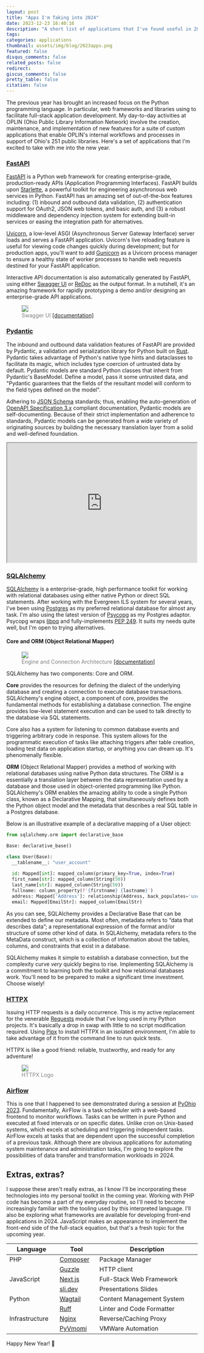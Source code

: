 ```yaml
---
layout: post
title: "Apps I'm Taking into 2024"
date: 2023-12-23 16:40:16
description: "A short list of applications that I've found useful in 2023."
tags: 
categories: applications
thumbnail: assets/img/blog/2023apps.png
featured: false
disqus_comments: false
related_posts: false
redirect:
giscus_comments: false
pretty_table: false
citation: false
---
```


The previous year has brought an increased focus on the Python programming language. In particular, web frameworks and 
libraries using to facilitate full-stack application development. My day-to-day activities at OPLIN (Ohio Public 
Library Information Network) involve the creation, maintenance, and implementation of new features for a suite of 
custom applications that enable OPLIN's internal workflows and processes in support of Ohio's 251 public libraries. 
Here's a set of applications that I'm excited to take with me into the new year.

### [FastAPI](https://fastapi.tiangolo.com/)

[FastAPI](https://fastapi.tiangolo.com/) is a Python web framework for creating enterprise-grade, production-ready APIs (Application Programming 
Interfaces). FastAPI builds upon [Starlette](https://www.starlette.io/), a powerful toolkit for engineering asynchronous
web services in Python. FastAPI has an amazing set of out-of-the-box features including: (1) inbound and outbound data 
validation, (2) authentication support for OAuth2, JSON web tokens, and basic auth, and (3) a robust middleware and 
dependency injection system for extending built-in services or easing the integration path for alternatives.

[Uvicorn](https://www.uvicorn.org/), a low-level ASGI (Asynchronous Server Gateway Interface) server loads and serves 
a FastAPI application. Uvicorn's live reloading feature is useful for viewing code changes quickly during development; 
but for production apps, you'll want to add [Gunicorn](https://gunicorn.org/) as a Uvicorn process manager to ensure a 
healthy state of worker processes to handle web requests destined for your FastAPI application.

Interactive API documentation is also automatically generated by FastAPI, using either [Swagger UI](https://swagger.io/tools/swagger-ui/)
or [ReDoc](https://redocly.com/docs/redoc/) as the output format. In a nutshell, it's an amazing framework for rapidly 
prototyping a demo and/or designing an enterprise-grade API applications.

<figure>
  <img style="border: 1px solid #bfbfbf;" src="swagger.png">
  <figcaption style="color:grey;">Swagger UI <a href="https://swagger.io/tools/swagger-ui/">[documentation]</a></figcaption>
</figure>

### [Pydantic](https://docs.pydantic.dev/latest/)

The inbound and outbound data validation features of FastAPI are provided by Pydantic, a validation and serialization 
library for Python built on [Rust](https://www.rust-lang.org/). Pydantic takes advantage of Python's native type hints 
and dataclasses to facilitate its magic, which includes type coercion of untrusted data by default. Pydantic models 
are standard Python classes that inherit from Pydantic's BaseModel. Define a model, pass it some untrusted data, and 
"Pydantic guarantees that the fields of the resultant model will conform to the field types defined on the model".

Adhering to [JSON Schema](https://json-schema.org/specification) standards; thus, enabling the auto-generation of 
[OpenAPI Specification 3.x](https://spec.openapis.org/oas/latest.html) compliant documentation, Pydantic models are 
self-documenting. Because of their strict implementation and adherence to standards, Pydantic models can be generated 
from a wide variety of originating sources by building the necessary translation layer from a solid and well-defined 
foundation.

<div style="width:100%; display: flex; justify-content: center;">
  <iframe width="560" height="315" src="https://www.youtube.com/embed/aHv7-6WIxNM?si=t9Ysls5f9uHpnwz0"
  allow="accelerometer; autoplay; clipboard-write; encrypted-media; gyroscope; picture-in-picture; web-share" 
  allowfullscreen>
  </iframe>
</div>

### [SQLAlchemy](https://www.sqlalchemy.org/)

[SQLAlchemy](https://www.sqlalchemy.org/) is a enterprise-grade, high performance toolkit for working with relational databases using either 
native Python or direct SQL statements. After working with the Evergreen ILS system for several 
years, I've been using [Postgres](https://www.postgresql.org/) as my preferred relational database for almost any task. I'm also using the
latest version of [Psycopg](https://www.psycopg.org/) as my Postgres adaptor. Psycopg wraps [libpq](https://www.postgresql.org/docs/current/libpq.html) and fully-implements [PEP 249](https://peps.python.org/pep-0249/).
It suits my needs quite well, but I'm open to trying alternatives. 

#### Core and ORM (Object Relational Mapper)

<figure>
  <img style="border: 1px solid #bfbfbf;" src="sqla_engine_arch.png">
  <figcaption style="color:grey;">Engine and Connection Architecture <a href="https://docs.sqlalchemy.org/en/20/core/engines.html">[documentation]</a></figcaption>
</figure>

SQLAlchemy has two components: Core and ORM.

**Core** provides the resources for defining the dialect of the underlying database and creating a connection to execute
database transactions. SQLAlchemy's engine object, a component of core, provides the fundamental methods for 
establishing a database connection. The engine provides low-level statement execution and can be used to talk directly 
to the database via SQL statements.

Core also has a system for listening to common database events and triggering arbitrary code in response. This system 
allows for the programmatic execution of tasks like attaching triggers after table creation, loading test data on 
application startup, or anything you can dream up. It's phenomenally flexible.

**ORM** (Object Relational Mapper) provides a method of working with relational databases using native Python data 
structures. The ORM is a essentially a translation layer between the data representation used by a database and those 
used in object-oriented programming like Python. SQLAlchemy's ORM enables the amazing ability to code a single Python 
class, known as a Declarative Mapping, that simultaneously defines both the Python object model and the metadata that 
describes a real SQL table in a Postgres database.

Below is an illustrative example of a declarative mapping of a User object:

```python
from sqlalchemy.orm import declarative_base

Base: declarative_base()

class User(Base):
  __tablename__: "user_account"
  
  id: Mapped[int]: mapped_column(primary_key=True, index=True)
  first_name[str]: mapped_column(String(50))
  last_name[str]: mapped_column(String(50))
  fullname: column_property(f'{firstname} {lastname}')
  address: Mapped['Address']: relationship(Address, back_populates='user')
  email: Mapped[EmailStr]: mapped_column(EmailStr)
```

As you can see, SQLAlchemy provides a Declarative Base that can be extended to define our metadata. Most often, metadata 
refers to “data that describes data”; a representational expression of the format and/or structure of some other kind 
of data. In SQLAlchemy, metadata refers to the MetaData construct, which is a collection of information about the 
tables, columns, and constraints that exist in a database.

SQLAlchemy makes it simple to establish a database connection, but the complexity curve *very* quickly begins to rise.
Implementing SQLAlchemy is a commitment to learning both the toolkit and how relational databases work. You'll need to 
be prepared to make a significant time investment. Choose wisely!

### [HTTPX](https://www.python-httpx.org/)

Issuing HTTP requests is a daily occurrence. This is my active replacement for the venerable 
[Requests](https://requests.readthedocs.io/en/latest/) module that I've long used in my Python projects. It's 
basically a drop in swap with little to no script modification required. Using [Pipx](https://pipx.pypa.io/stable/) 
to install HTTPX in an isolated environment, I'm able to take advantage of it from the command line to run quick tests. 

HTTPX is like a good friend: reliable, trustworthy, and ready for any adventure! 

<figure>
  <img style="border: 1px solid #bfbfbf;" src="butterfly.png">
  <figcaption style="color:grey;">HTTPX Logo</figcaption>
</figure>

### [Airflow](https://airflow.apache.org/)

This is one that I happened to see demonstrated during a session at [PyOhio 2023](https://www.pyohio.org/2023). Fundamentally, AirFlow is a 
task scheduler with a web-based frontend to monitor workflows. Tasks can be written in pure Python and executed at 
fixed intervals or on specific dates. Unlike cron on Unix-based systems, which excels at scheduling and triggering 
independent tasks. AirFlow excels at tasks that are dependent upon the successful completion of a previous task. 
Although there are obvious applications for automating system maintenance and administration tasks, I'm going to 
explore the possibilities of data transfer and transformation workloads in 2024.

## Extras, extras?

I suppose these aren't really extras, as I know I'll be incorporating these technologies into my personal toolkit in 
the coming year. Working with PHP code has become a part of my everyday routine, so I'll need to become increasingly 
familiar with the tooling used by this interpreted language. I'll also be exploring what frameworks are available for 
developing front-end applications in 2024. JavaScript makes an appearance to implement the front-end side of the 
full-stack equation, but that's a fresh topic for the upcoming year.

<div id="table2024">

| Language        | Tool                                            | Description               |
|-----------------|-------------------------------------------------|---------------------------|
| PHP             | [Composer](https://getcomposer.org/)            | Package Manager           | 
|                 | [Guzzle](https://docs.guzzlephp.org/en/stable/) | HTTP client               |
| JavaScript      | [Next.js](https://nextjs.org/)                  | Full-Stack Web Framework  |
|                 | [sli.dev](https://sli.dev/)                     | Presentations Slides      |
| Python          | [Wagtail](https://wagtail.org/)                 | Content Management System |
|                 | [Ruff](https://docs.astral.sh/ruff/)            | Linter and Code Formatter |
| Infrastructure  | [Nginx](https://www.nginx.com/)                 | Reverse/Caching Proxy     |
|                 | [PyVmomi](https://github.com/vmware/pyvmomi)    | VMWare Automation         |

</div>

<style>
div#table2024 > table {
  display: table;
}
</style>

Happy New Year! 🥳
